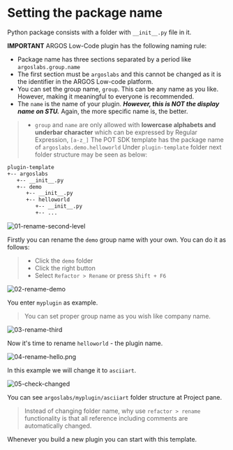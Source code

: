 # Setting the package name

Python package consists with a folder with `__init__.py` file in it.

**IMPORTANT** ARGOS Low-Code plugin has the following naming rule:
* Package name has three sections separated by a period like `argoslabs.group.name`
* The first section must be `argoslabs` and this cannot be changed as it is the identifier in the ARGOS Low-code platform.
* You can set the group name, `group`. This can be any name as you like. However, making it meaningful to everyone is recommended.
* The `name` is the name of your plugin. ***However, this is NOT the display name on STU.*** Again, the more specific name is, the better.

> * `group` and `name` are only allowed with **lowercase alphabets and underbar character** which can be expressed by Regular Expression,  `[a-z_]`
> The POT SDK template has the package name of `argoslabs.demo.helloworld`
> Under `plugin-template` folder next folder structure may be seen as below:

```sh
plugin-template
+-- argoslabs
   +-- __init__.py
   +-- demo
      +-- __init__.py
      +-- helloworld
         +-- __init__.py
         +-- ...
```

![01-rename-second-level](https://raw.githubusercontent.com/Jerry-Chae/pot-sdk-doc/main/Captures/03-Make_Plugin_PyCharm/03-naming/01-rename-second-level.png)

Firstly you can rename the `demo` group name with your own.
You can do it as follows:
> * Click the `demo` folder
> * Click the right button
> * Select `Refactor > Rename` or press `Shift + F6`

![02-rename-demo](https://raw.githubusercontent.com/Jerry-Chae/pot-sdk-doc/main/Captures/03-Make_Plugin_PyCharm/03-naming/02-rename-demo.png)

You enter `myplugin` as example. 
> You can set proper group name as you wish like company name.

![03-rename-third](https://raw.githubusercontent.com/Jerry-Chae/pot-sdk-doc/main/Captures/03-Make_Plugin_PyCharm/03-naming/03-rename-third.png)

Now it's time to rename `helloworld` - the plugin name.

![04-rename-hello.png](https://raw.githubusercontent.com/Jerry-Chae/pot-sdk-doc/main/Captures/03-Make_Plugin_PyCharm/03-naming/04-rename-hello.png)

In this example we will change it to `asciiart`.

![05-check-changed](https://raw.githubusercontent.com/Jerry-Chae/pot-sdk-doc/main/Captures/03-Make_Plugin_PyCharm/03-naming/05-check-changed.png)

You can see `argoslabs/myplugin/asciiart` folder structure at Project pane.

> Instead of changing folder name, why use `refactor > rename` functionality is that all reference including comments are automatically changed.

Whenever you build a new plugin you can start with this template.
